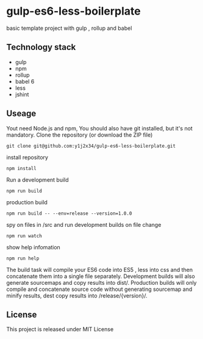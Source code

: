 # gulp-es6-less-boilerplate

basic template project with gulp , rollup and babel

## Technology stack

- gulp
- npm
- rollup
- babel 6
- less
- jshint

<!-- 
- Jasmine
- Karma
 -->

<!--
## Features

✔ modularize gulp tasks

✔ Example: counter example dependence on flux

✔ rollup + babel

✔ production and development builds
-->

## Useage

Yout need Node.js and npm, You should also have git installed, but it's not mandatory.
Clone the repository (or download the ZIP file)

```shell
git clone git@github.com:y1j2x34/gulp-es6-less-boilerplate.git
```

install repository

```shell
npm install
```

Run a development build

```shell
npm run build
```

production build

```shell
npm run build -- --env=release --version=1.0.0
```

spy on files in /src and run development builds on file change

```shell
npm run watch
```

show help infomation

```shell
npm run help
```

The build task will compile your ES6 code into ES5 , less into css and then concatenate them into a single file separately. 
Development builds will also generate sourcemaps and copy results into dist/.
Production builds will only compile and concatenate source code without generating sourcemap and minify results, dest copy results into /release/{version}/.

## License

This project is released under MIT License